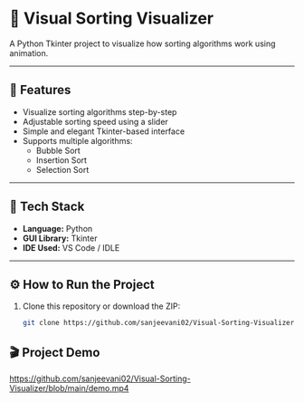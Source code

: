 # 🎨 Visual Sorting Visualizer

A Python Tkinter project to visualize how sorting algorithms work using animation.

---

## 🚀 Features
- Visualize sorting algorithms step-by-step  
- Adjustable sorting speed using a slider  
- Simple and elegant Tkinter-based interface  
- Supports multiple algorithms:  
  - Bubble Sort  
  - Insertion Sort  
  - Selection Sort  

---

## 🧠 Tech Stack
- **Language:** Python  
- **GUI Library:** Tkinter  
- **IDE Used:** VS Code / IDLE  

---

## ⚙️ How to Run the Project
1. Clone this repository or download the ZIP:
   ```bash
   git clone https://github.com/sanjeevani02/Visual-Sorting-Visualizer.git

## 🎬 Project Demo

https://github.com/sanjeevani02/Visual-Sorting-Visualizer/blob/main/demo.mp4
